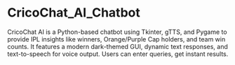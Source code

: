 # CricoChat_AI_Chatbot
CricoChat AI is a Python-based chatbot using Tkinter, gTTS, and Pygame to provide IPL insights like winners, Orange/Purple Cap holders, and team win counts. It features a modern dark-themed GUI, dynamic text responses, and text-to-speech for voice output. Users can enter queries, get instant results.
